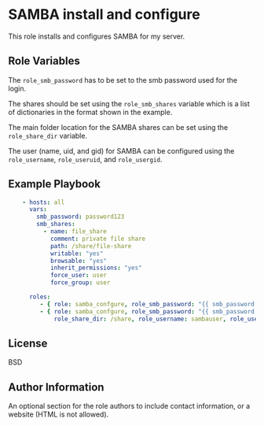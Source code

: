 SAMBA install and configure
=========

This role installs and configures SAMBA for my server.

Role Variables
--------------

The ```role_smb_password``` has to be set to the smb password used for the login.

The shares should be set using the ```role_smb_shares``` variable which is a list of dictionaries in the format shown in the example.

The main folder location for the SAMBA shares can be set using the ```role_share_dir``` variable.

The user (name, uid, and gid) for SAMBA can be configured using the ```role_username```, ```role_useruid```, and ```role_usergid```.

Example Playbook
----------------

```yaml
    - hosts: all
      vars:
        smb_password: password123
        smb_shares:
          - name: file_share
            comment: private file share
            path: /share/file-share
            writable: "yes"
            browsable: "yes"
            inherit_permissions: "yes"
            force_user: user
            force_group: user

      roles:
         - { role: samba_confgure, role_smb_password: "{{ smb_password }}", role_smb_shares: "{{ smb_shares }}" }
         - { role: samba_confgure, role_smb_password: "{{ smb_password }}", role_smb_shares: "{{ smb_shares }}", 
             role_share_dir: /share, role_username: sambauser, role_useruid: 1000, role_usergid: 1000 }
```

License
-------

BSD

Author Information
------------------

An optional section for the role authors to include contact information, or a website (HTML is not allowed).
